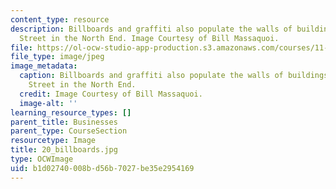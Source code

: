 ```yaml
---
content_type: resource
description: Billboards and graffiti also populate the walls of buildings along Main
  Street in the North End. Image Courtesy of Bill Massaquoi.
file: https://ol-ocw-studio-app-production.s3.amazonaws.com/courses/11-945-springfield-studio-fall-2005/b1d02740008bd56b7027be35e2954169_20_billboards.jpg
file_type: image/jpeg
image_metadata:
  caption: Billboards and graffiti also populate the walls of buildings along Main
    Street in the North End.
  credit: Image Courtesy of Bill Massaquoi.
  image-alt: ''
learning_resource_types: []
parent_title: Businesses
parent_type: CourseSection
resourcetype: Image
title: 20_billboards.jpg
type: OCWImage
uid: b1d02740-008b-d56b-7027-be35e2954169
---
```

